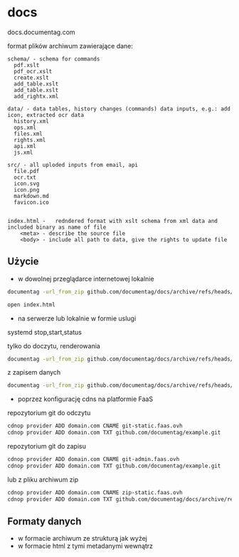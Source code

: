 # docs
docs.documentag.com

format plików archiwum zawierające dane:

    
    
    schema/ - schema for commands
      pdf.xslt
      pdf_ocr.xslt
      create.xslt
      add_table.xslt
      add_table.xslt
      add_rightx.xml
        
    data/ - data tables, history changes (commands) data inputs, e.g.: add icon, extracted ocr data
      history.xml      
      ops.xml
      files.xml
      rights.xml
      api.xml
      js.xml      
    
    src/ - all uploded inputs from email, api
      file.pdf
      ocr.txt
      icon.svg
      icon.png
      markdown.md
      favicon.ico

    
    index.html -   redndered format with xslt schema from xml data and included binary as name of file
        <meta> - describe the source file
        <body> - include all path to data, give the rights to update file



## Użycie

+ w dowolnej przeglądarce internetowej lokalnie

```bash
documentag -url_from_zip github.com/documentag/docs/archive/refs/heads/main.zip -render_to_html index.html
```

```bash    
open index.html 
```

+ na serwerze lub lokalnie w formie uslugi

systemd stop,start,status

tylko do doczytu, renderowania
```bash
documentag -url_from_zip github.com/documentag/docs/archive/refs/heads/main.zip -static_host localhost -static_port 80
```

z zapisem danych 
```bash
documentag -url_from_zip github.com/documentag/docs/archive/refs/heads/main.zip -static_host localhost -static_port 80 -admin_host localhost -static_port 8080
```


+ poprzez konfigurację cdns na platformie FaaS

repozytorium git do odczytu
```bash
cdnop provider ADD domain.com CNAME git-static.faas.ovh
cdnop provider ADD domain.com TXT github.com/documentag/example.git
```

repozytorium git do zapisu
```bash
cdnop provider ADD domain.com CNAME git-admin.faas.ovh
cdnop provider ADD domain.com TXT github.com/documentag/example.git
```

lub z pliku archiwum zip

```bash
cdnop provider ADD domain.com CNAME zip-static.faas.ovh
cdnop provider ADD domain.com TXT github.com/documentag/docs/archive/refs/heads/main.zip
```


## Formaty danych


+ w formacie archiwum ze strukturą jak wyżej
+ w formacie html z tymi metadanymi wewnątrz


